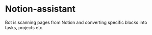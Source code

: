 # Notion-assistant

Bot is scanning pages from Notion and converting specific blocks into tasks, projects etc.